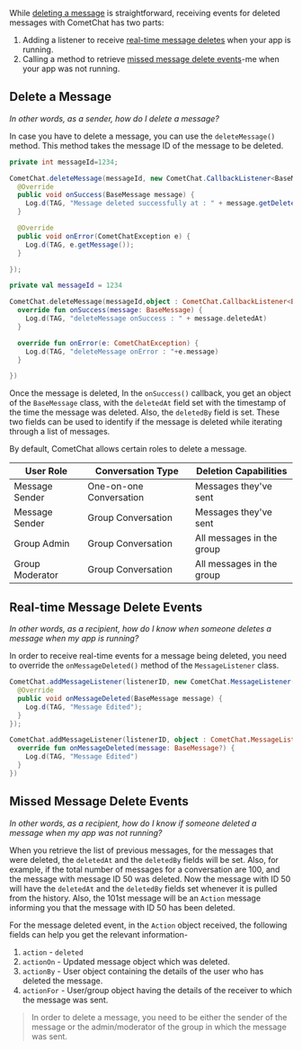 While [deleting a message](https://www.cometchat.com/docs/v3/android-chat-sdk/messaging-delete-message#delete-a-message) is straightforward, receiving events for deleted messages with CometChat has two parts:

1. Adding a listener to receive [real-time message deletes](https://www.cometchat.com/docs/v3/android-chat-sdk/messaging-delete-message#real-time-message-delete-events) when your app is running.
2. Calling a method to retrieve [missed message delete events](https://www.cometchat.com/docs/v3/android-chat-sdk/messaging-delete-message#missed-message-delete-events)-me when your app was not running.

## Delete a Message

_In other words, as a sender, how do I delete a message?_

In case you have to delete a message, you can use the `deleteMessage()` method. This method takes the message ID of the message to be deleted.

```java
private int messageId=1234;

CometChat.deleteMessage(messageId, new CometChat.CallbackListener<BaseMessage>() {
  @Override
  public void onSuccess(BaseMessage message) {
    Log.d(TAG, "Message deleted successfully at : " + message.getDeletedAt());
  }

  @Override
  public void onError(CometChatException e) {
    Log.d(TAG, e.getMessage());
  }

});
```

```kotlin
private val messageId = 1234

CometChat.deleteMessage(messageId,object : CometChat.CallbackListener<BaseMessage>(){
  override fun onSuccess(message: BaseMessage) {
    Log.d(TAG, "deleteMessage onSuccess : " + message.deletedAt)
  }

  override fun onError(e: CometChatException) {
    Log.d(TAG, "deleteMessage onError : "+e.message)
  }

})
```



Once the message is deleted, In the `onSuccess()` callback, you get an object of the `BaseMessage` class, with the `deletedAt` field set with the timestamp of the time the message was deleted. Also, the `deletedBy` field is set. These two fields can be used to identify if the message is deleted while iterating through a list of messages.

By default, CometChat allows certain roles to delete a message.

| User Role | Conversation Type | Deletion Capabilities | 
| ---- | ---- | ---- | 
| Message Sender | One-on-one Conversation | Messages they've sent | 
| Message Sender | Group Conversation | Messages they've sent | 
| Group Admin | Group Conversation | All messages in the group | 
| Group Moderator | Group Conversation | All messages in the group | 


## Real-time Message Delete Events

_In other words, as a recipient, how do I know when someone deletes a message when my app is running?_

In order to receive real-time events for a message being deleted, you need to override the `onMessageDeleted()` method of the `MessageListener` class.

```java
CometChat.addMessageListener(listenerID, new CometChat.MessageListener() {
  @Override
  public void onMessageDeleted(BaseMessage message) {
    Log.d(TAG, "Message Edited");
  }
});
```

```kotlin
CometChat.addMessageListener(listenerID, object : CometChat.MessageListener() {
  override fun onMessageDeleted(message: BaseMessage?) {
    Log.d(TAG, "Message Edited")
  }
})
```



## Missed Message Delete Events

_In other words, as a recipient, how do I know if someone deleted a message when my app was not running?_

When you retrieve the list of previous messages, for the messages that were deleted, the `deletedAt` and the `deletedBy` fields will be set. Also, for example, if the total number of messages for a conversation are 100, and the message with message ID 50 was deleted. Now the message with ID 50 will have the `deletedAt` and the `deletedBy` fields set whenever it is pulled from the history. Also, the 101st message will be an `Action` message informing you that the message with ID 50 has been deleted.

For the message deleted event, in the `Action` object received, the following fields can help you get the relevant information-

1. `action` - `deleted`
2. `actionOn` - Updated message object which was deleted.
3. `actionBy` - User object containing the details of the user who has deleted the message.
4. `actionFor` - User/group object having the details of the receiver to which the message was sent.

> In order to delete a message, you need to be either the sender of the message or the admin/moderator of the group in which the message was sent.